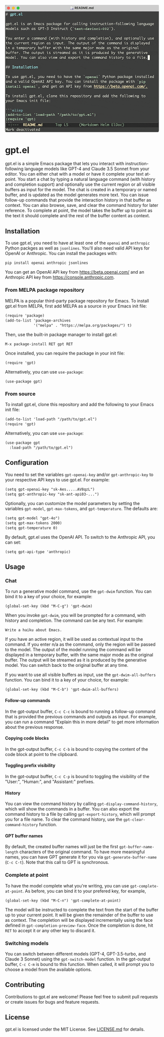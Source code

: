 <p align="center">
  <img src="gpt.gif" alt="gpt.el demo" width="600"/>
</p>

# gpt.el

gpt.el is a simple Emacs package that lets you interact with instruction-following language models like GPT-4 and Claude 3.5 Sonnet from your editor. 
You can either chat with a model or have it complete your text at-point.
You start a chat by typing a natural language command (with history and completion support) and optionally use the current region or all visible buffers as input for the model. The chat is created in a temporary or named buffer, and is updated as the model generates more text. You can issue follow-up commands that provide the interaction history in that buffer as context. You can also browse, save, and clear the command history for later reference.
To complete at point, the model takes the buffer up to point as the text it should complete and the rest of the buffer content as context.

## Installation

To use gpt.el, you need to have at least one of the `openai` and `anthropic` Python packges as well as `jsonlines`. You'll also need valid API keys for OpenAI or Anthropic. You can install the packages with:

```
pip install openai anthropic jsonlines
```

You can get an OpenAI API key from https://beta.openai.com/ and an Anthropic API key from https://console.anthropic.com.

### From MELPA package repository

MELPA is a popular third-party package repository for Emacs. To install gpt.el from MELPA, first add MELPA as a source in your Emacs init file:

```elisp
(require 'package)
(add-to-list 'package-archives
             '("melpa" . "https://melpa.org/packages/") t)
```

Then, use the built-in package manager to install gpt.el:

```
M-x package-install RET gpt RET
```

Once installed, you can require the package in your init file:

```elisp
(require 'gpt)
```

Alternatively, you can use `use-package`:

```elisp
(use-package gpt)
```

### From source

To install gpt.el, clone this repository and add the following to your Emacs init file:

```elisp
(add-to-list 'load-path "/path/to/gpt.el")
(require 'gpt)
```

Alternatively, you can use `use-package`:

```elisp
(use-package gpt
  :load-path "/path/to/gpt.el")
```

## Configuration

You need to set the variables `gpt-openai-key` and/or `gpt-anthropic-key` to your respective API keys to use gpt.el. For example:

```elisp
(setq gpt-openai-key "sk-Aes.....AV8qzL")
(setq gpt-anthropic-key "sk-ant-api03-...")
```

Optionally, you can customize the model parameters by setting the variables `gpt-model`, `gpt-max-tokens`, and `gpt-temperature`. The defaults are:

```elisp
(setq gpt-model "gpt-4o")
(setq gpt-max-tokens 2000)
(setq gpt-temperature 0)
```

By default, gpt.el uses the OpenAI API. To switch to the Anthropic API, you can set:

```elisp
(setq gpt-api-type 'anthropic)
```

## Usage

### Chat

To run a generative model command, use the `gpt-dwim` function. You can bind it to a key of your choice, for example:

```elisp
(global-set-key (kbd "M-C-g") 'gpt-dwim)
```

When you invoke `gpt-dwim`, you will be prompted for a command, with history and completion. The command can be any text. For example:

```
Write a haiku about Emacs.
```

If you have an active region, it will be used as contextual input to the command. If you enter n/a as the command, only the region will be passed to the model. The output of the model running the command will be displayed in a temporary buffer, with the same major mode as the original buffer. The output will be streamed as it is produced by the generative model. You can switch back to the original buffer at any time.

If you want to use all visible buffers as input, use the `gpt-dwim-all-buffers` function. You can bind it to a key of your choice, for example:

```elisp
(global-set-key (kbd "M-C-b") 'gpt-dwim-all-buffers)
```

#### Follow-up commands

In the gpt-output buffer, `C-c C-c` is bound to running a follow-up command that is provided the previous commands and outputs as input. For example, you can run a command "Explain this in more detail" to get more information about the previous response.

#### Copying code blocks

In the gpt-output buffer, `C-c C-b` is bound to copying the content of the code block at point to the clipboard.

#### Toggling prefix visibility

In the gpt-output buffer, `C-c C-p` is bound to toggling the visibility of the "User:", "Human:", and "Assistant:" prefixes.

#### History

You can view the command history by calling `gpt-display-command-history`, which will show the commands in a buffer. You can also export the command history to a file by calling `gpt-export-history`, which will prompt you for a file name. To clear the command history, use the `gpt-clear-command-history` function.

#### GPT buffer names

By default, the created buffer names will just be the first `gpt-buffer-name-length` characters of the original command. To have more meaningful names, you can have GPT generate it for you via `gpt-generate-buffer-name` (`C-c C-t`). Note that this call to GPT is synchronous. 

### Complete at point

To have the model complete what you're writing, you can use `gpt-complete-at-point`. As before, you can bind it to your prefered key, for example,

```elisp
(global-set-key (kbd "M-C-n") 'gpt-complete-at-point)
```

The model will be instructed to complete the text from the start of the buffer up to your current point. It will be given the remainder of the buffer to use as context.
The completion will be displayed incrementally using the face defined in `gpt-completion-preview-face`. Once the completion is done, hit `RET` to accept it or any other key to discard it.

### Switching models

You can switch between different models (GPT-4, GPT-3.5-turbo, and Claude 3 Sonnet) using the `gpt-switch-model` function. In the gpt-output buffer, `C-c C-m` is bound to this function. When called, it will prompt you to choose a model from the available options.

## Contributing

Contributions to gpt.el are welcome! Please feel free to submit pull requests or create issues for bugs and feature requests.

## License

gpt.el is licensed under the MIT License. See [LICENSE.md](LICENSE.md) for details.
